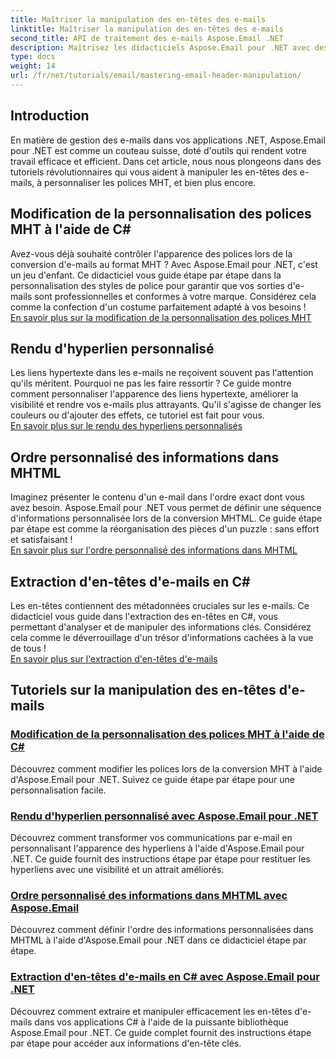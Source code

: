 ```yaml
---
title: Maîtriser la manipulation des en-têtes des e-mails
linktitle: Maîtriser la manipulation des en-têtes des e-mails
second_title: API de traitement des e-mails Aspose.Email .NET
description: Maîtrisez les didacticiels Aspose.Email pour .NET avec des guides étape par étape sur la manipulation des en-têtes de courrier électronique, la personnalisation des polices, le rendu des hyperliens et la commande des informations MHTML.
type: docs
weight: 14
url: /fr/net/tutorials/email/mastering-email-header-manipulation/
---
```

## Introduction

En matière de gestion des e-mails dans vos applications .NET, Aspose.Email pour .NET est comme un couteau suisse, doté d'outils qui rendent votre travail efficace et efficient. Dans cet article, nous nous plongeons dans des tutoriels révolutionnaires qui vous aident à manipuler les en-têtes des e-mails, à personnaliser les polices MHT, et bien plus encore.

## Modification de la personnalisation des polices MHT à l'aide de C#  
Avez-vous déjà souhaité contrôler l'apparence des polices lors de la conversion d'e-mails au format MHT ? Avec Aspose.Email pour .NET, c'est un jeu d'enfant. Ce didacticiel vous guide étape par étape dans la personnalisation des styles de police pour garantir que vos sorties d'e-mails sont professionnelles et conformes à votre marque. Considérez cela comme la confection d'un costume parfaitement adapté à vos besoins !  
[En savoir plus sur la modification de la personnalisation des polices MHT](./changing-mht-font-customization/)  

## Rendu d'hyperlien personnalisé  
Les liens hypertexte dans les e-mails ne reçoivent souvent pas l'attention qu'ils méritent. Pourquoi ne pas les faire ressortir ? Ce guide montre comment personnaliser l'apparence des liens hypertexte, améliorer la visibilité et rendre vos e-mails plus attrayants. Qu'il s'agisse de changer les couleurs ou d'ajouter des effets, ce tutoriel est fait pour vous.  
[En savoir plus sur le rendu des hyperliens personnalisés](./custom-hyperlink-rendering/)  

## Ordre personnalisé des informations dans MHTML  
Imaginez présenter le contenu d'un e-mail dans l'ordre exact dont vous avez besoin. Aspose.Email pour .NET vous permet de définir une séquence d'informations personnalisée lors de la conversion MHTML. Ce guide étape par étape est comme la réorganisation des pièces d'un puzzle : sans effort et satisfaisant !  
[En savoir plus sur l'ordre personnalisé des informations dans MHTML](./custom-order-of-information-in-mhtml/)  

## Extraction d'en-têtes d'e-mails en C#  
Les en-têtes contiennent des métadonnées cruciales sur les e-mails. Ce didacticiel vous guide dans l'extraction des en-têtes en C#, vous permettant d'analyser et de manipuler des informations clés. Considérez cela comme le déverrouillage d'un trésor d'informations cachées à la vue de tous !  
[En savoir plus sur l'extraction d'en-têtes d'e-mails](./email-header-extraction/)  

## Tutoriels sur la manipulation des en-têtes d'e-mails
### [Modification de la personnalisation des polices MHT à l'aide de C#](./changing-mht-font-customization/)
Découvrez comment modifier les polices lors de la conversion MHT à l'aide d'Aspose.Email pour .NET. Suivez ce guide étape par étape pour une personnalisation facile.
### [ Rendu d'hyperlien personnalisé avec Aspose.Email pour .NET](./custom-hyperlink-rendering/)
Découvrez comment transformer vos communications par e-mail en personnalisant l'apparence des hyperliens à l'aide d'Aspose.Email pour .NET. Ce guide fournit des instructions étape par étape pour restituer les hyperliens avec une visibilité et un attrait améliorés.
### [Ordre personnalisé des informations dans MHTML avec Aspose.Email](./custom-order-of-information-in-mhtml/)
Découvrez comment définir l'ordre des informations personnalisées dans MHTML à l'aide d'Aspose.Email pour .NET dans ce didacticiel étape par étape.
### [Extraction d'en-têtes d'e-mails en C# avec Aspose.Email pour .NET](./email-header-extraction/)
Découvrez comment extraire et manipuler efficacement les en-têtes d'e-mails dans vos applications C# à l'aide de la puissante bibliothèque Aspose.Email pour .NET. Ce guide complet fournit des instructions étape par étape pour accéder aux informations d'en-tête clés. 